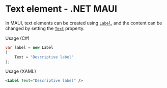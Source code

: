 # Text element - .NET MAUI

In MAUI, text elements can be created using [`Label`](https://learn.microsoft.com/en-us/dotnet/maui/user-interface/controls/label), and the content can be changed by setting the [`Text`](https://learn.microsoft.com/en-us/dotnet/api/microsoft.maui.controls.label.text) property.

Usage (C#)

```csharp
var label = new Label
{
    Text = "Descriptive label"
};
```

Usage (XAML)

```xml
<Label Text="Descriptive label" />
```
